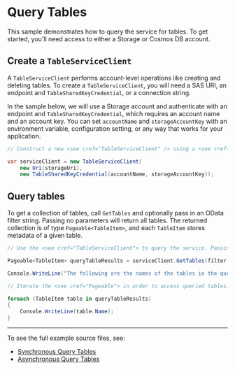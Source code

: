 # Query Tables

This sample demonstrates how to query the service for tables. To get started, you'll need access to either a Storage or Cosmos DB account.

## Create a `TableServiceClient`

A `TableServiceClient` performs account-level operations like creating and deleting tables. To create a `TableServiceClient`, you will need a SAS URI, an endpoint and `TableSharedKeyCredential`, or a connection string.

In the sample below, we will use a Storage account and authenticate with an endpoint and `TableSharedKeyCredential`, which requires an account name and an account key. You can set `accountName` and `storageAccountKey` with an environment variable, configuration setting, or any way that works for your application.

```C# Snippet:TablesSample1CreateClient
// Construct a new <see cref="TableServiceClient" /> using a <see cref="TableSharedKeyCredential" />.

var serviceClient = new TableServiceClient(
    new Uri(storageUri),
    new TableSharedKeyCredential(accountName, storageAccountKey));
```

## Query tables

To get a collection of tables, call `GetTables` and optionally pass in an OData filter string. Passing no parameters will return all tables. The returned collection is of type `Pageable<TableItem>`, and each `TableItem` stores metadata of a given table.

```C# Snippet:TablesSample3QueryTables
// Use the <see cref="TableServiceClient"> to query the service. Passing in OData filter strings is optional.

Pageable<TableItem> queryTableResults = serviceClient.GetTables(filter: $"Name eq '{tableName}'");

Console.WriteLine("The following are the names of the tables in the query results:");

// Iterate the <see cref="Pageable"> in order to access queried tables.

foreach (TableItem table in queryTableResults)
{
    Console.WriteLine(table.Name);
}
```

---
To see the full example source files, see:
- [Synchronous Query Tables](https://github.com/Azure/azure-sdk-for-net/blob/master/sdk/tables/Azure.Data.Tables/tests/samples/Sample3_QueryTables.cs)
- [Asynchronous Query Tables](https://github.com/Azure/azure-sdk-for-net/blob/master/sdk/tables/Azure.Data.Tables/tests/samples/Sample3_QueryTablesAsync.cs)
